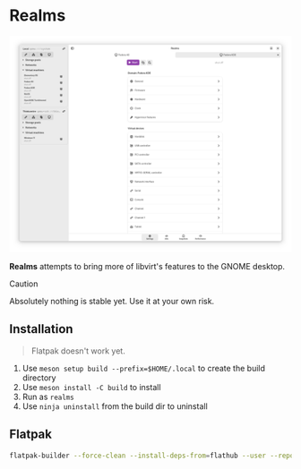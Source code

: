 # Realms

![Screenshot](screenshot.png)

**Realms** attempts to bring more of libvirt's features to the GNOME desktop.

> [!CAUTION]
> Absolutely nothing is stable yet. Use it at your own risk.

## Installation

>Flatpak doesn't work yet.

1. Use `meson setup build --prefix=$HOME/.local` to create the build directory
2. Use `meson install -C build` to install
3. Run as `realms`
4. Use `ninja uninstall` from the build dir to uninstall

## Flatpak

```sh
flatpak-builder --force-clean --install-deps-from=flathub --user --repo=repo --install builddir com.github.marreitin.realms.yaml
```
